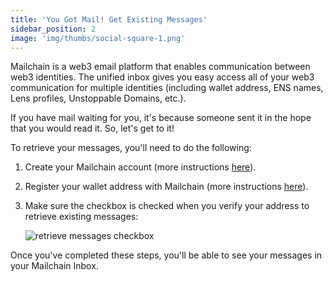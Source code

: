 ```yaml
---
title: 'You Got Mail! Get Existing Messages'
sidebar_position: 2
image: 'img/thumbs/social-square-1.png'
---
```


Mailchain is a web3 email platform that enables communication between web3 identities. The unified inbox gives you easy access all of your web3 communication for multiple identities (including wallet address, ENS names, Lens profiles, Unstoppable Domains, etc.).

If you have mail waiting for you, it's because someone sent it in the hope that you would read it. So, let's get to it!

To retrieve your messages, you'll need to do the following:

1. Create your Mailchain account (more instructions <a href="../../getting-started/create-a-mailchain-account" target="_blank">here</a>).
2. Register your wallet address with Mailchain (more instructions <a href="../../getting-started/register-a-wallet" target="_blank">here</a>).
3. Make sure the checkbox is checked when you verify your address to retrieve existing messages:

    <img className="guides-image"
     	alt="retrieve messages checkbox"
         src="/img/user/guides/tips/retrieve-web3-messages-checkbox.png"
         max-width="600px"
     />

Once you've completed these steps, you'll be able to see your messages in your Mailchain Inbox.
